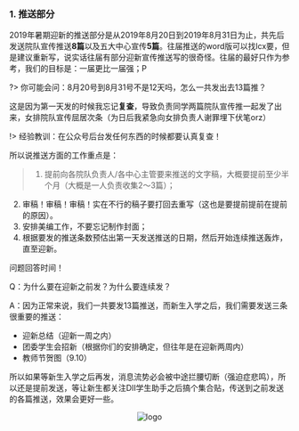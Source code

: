 ### 1. 推送部分

2019年暑期迎新的推送部分是从2019年8月20日到2019年8月31日为止，共先后发送院队宣传推送**8篇**以及五大中心宣传**5篇**。往届推送的word版可以找lcx要，但是建议重新写，说实话往届有部分迎新宣传推送写的很奇怪。往届的最好只作为参考，我们的目标是：一届更比一届强；P

?> 你可能会问：8月20号到8月31号不是12天吗，怎么一共发出去13篇推？

​	这是因为第一天发的时候我忘记**复查**，导致负责同学两篇院队宣传推一起发了出来，女排院队宣传屈居次条（为日后我紧急向女排负责人谢罪埋下伏笔orz）

!> 经验教训：在公众号后台发任何东西的时候都要认真复查！
​		 

所以说推送方面的工作重点是：

> 1. 提前向各院队负责人/各中心主管要来推送的文字稿，大概要提前至少半个月（大概是一人负责收集2～3篇）； 
2. 审稿！审稿！审稿！实在不行的稿子要打回去重写（这也是要提前提前在提前的原因）。
3. 安排美编工作，不要忘记制作封面； 
4. 根据要发的推送条数预估出第一天发送推送的日期，然后开始连续推送轰炸，直至迎新。

问题回答时间！

Q：为什么要在迎新之前发？为什么要连续发？

A：因为正常来说，我们一共要发13篇推送，而新生入学之后，我们需要发送三条很重要的推送：

- 迎新总结（迎新一周之内）
- 团委学生会招新（根据你们的安排确定，但往年是在迎新两周内）
- 教师节贺图（9.10）

所以如果等新生入学之后再发，消息流势必会被中途拦腰切断（强迫症悲鸣），所以还是提前发送，等让新生都关注DII学生助手之后搞个集合贴，传送到之前发送的各篇推送，效果会更好一些。
<center>

![logo](https://docsify.js.org/_media/icon.svg ':size=100%') 

</center>